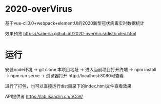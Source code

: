# 2020-overVirus

基于vue-cli3.0+webpack+elementUI的2020新型冠状病毒实时数据统计

效果预览 https://saberla.github.io/2020-overVirus/dist/index.html

# 运行
安装node环境 -> git clone 本项目地址 -> 进入当前项目打开终端 -> npm install -> npm run serve -> 浏览器打开 http://localhost:8080可查看

进行了打包，也可以直接运行dist目录下的index.html文件查看效果

API提供者
https://lab.isaaclin.cn/nCoV/
